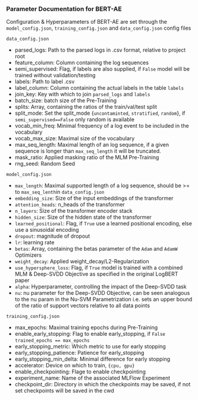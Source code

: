 ### Parameter Documentation for BERT-AE

Configuration & Hyperparameters of BERT-AE are set through the `model_config.json`, `training_config.json` and
`data_config.json` config files

`data_config.json`
 - parsed_logs: Path to the parsed logs in .csv format, relative to project root
 - feature_column: Column containing the log sequences
 - semi_supervised: Flag, if labels are also supplied, if `False` model will be trained without validation/testing
 - labels: Path to label .csv
 - label_column: Column containing the actual labels in the table `labels`
 - join_key: Key with which to join `parsed_logs` and `labels`
 - batch_size: batch size of the Pre-Training
 - splits: Array, containing the ratios of the train/val/test split
 - split_mode: Set the split_mode {`uncontaminted`, `stratified`, `random`}, if `semi_supervised==False` only random is available
 - vocab_min_freq: Minimal frequency of a log event to be included in the vocabulary
 - vocab_max_size: Maximal size of the vocabulary
 - max_seq_length: Maximal length of an log sequence, if a given sequence is longer than `max_seq_length` it will be truncated.
 - mask_ratio: Applied masking ratio of the MLM Pre-Training
 - rng_seed: Random Seed

`model_config.json`
 - `max_length`: Maximal supported length of a log sequence, should be >= to `max_seq_lenth`in `data_config.json`
 - `embedding_size`: Size of the input embeddings of the transformer
 - `attention_heads`: n_heads of the transformer
 - `n_layers`: Size of the transformer encoder stack
 - `hidden_size`: Size of the hidden state of the transformer
 - `learned_positional`: Flag, if `True` use a learned positional encoding, else use a sinusoidal encoding
 - `dropout`: magnitude of dropout 
 - `lr`: learning rate
 - `betas`: Array, containing the betas parameter of the `Adam` and `AdamW` Optimizers
 - `weight_decay`: Applied weight_decay/L2-Regularization
 - `use_hypersphere_loss`: Flag, if `True` model is trained with a combined MLM & Deep-SVDD Objective as specified in the original LogBERT paper
 - `alpha`: Hyperparameter, controlling the impact of the Deep-SVDD task
 - `nu`: nu parameter for the Deep-SVDD Objective, can be seen analogous to the nu param in the Nu-SVM Parametrization i.e. sets an upper bound of the ratio of support vectors relative to all data points 

`training_config.json`
 - max_epochs: Maximal training epochs during Pre-Training
 - enable_early_stopping: Flag to enable early_stopping, if `False` `trained_epochs == max_epochs`
 - early_stopping_metric: Which metric to use for early stopping
 - early_stopping_patience: Patience for early_stopping
 - early_stopping_min_delta: Minimal difference for early stopping
 - accelerator: Device on which to train, `{cpu, gpu}`
 - enable_checkpointing: Flage to enable checkpointing
 - experiment_name: Name of the associated MLFlow Experiment
 - checkpoint_dir: Directory in which the checkpoints may be saved, if not set checkpoints will be saved in the cwd
